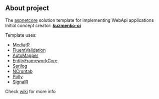 ## About project

The <a href="https://github.com/dotnet/aspnetcore">aspnetcore</a> solution template for implementing WebApi applications  
Initial concept creator: **<a href="https://github.com/kuzmenko-oi">kuzmenko-oi</a>**

Template uses:

-   <a href="https://github.com/jbogard/MediatR">MediatR</a>
-   <a href="https://github.com/FluentValidation/FluentValidation">FluentValidation</a>
-   <a href="https://github.com/AutoMapper/AutoMapper">AutoMapper</a>
-   <a href="https://github.com/dotnet/efcore">EntityFrameworkCore</a>
-   <a href="https://github.com/serilog/serilog">Serilog</a>
-   <a href="https://github.com/atifaziz/NCrontab">NCrontab</a>
-   <a href="https://github.com/App-vNext/Polly">Polly</a>
-   <a href="https://github.com/dotnet/aspnetcore/tree/main/src/SignalR">SignalR</a>

Check <a href="https://github.com/mrlldd/template-dotnet-richwebapi/wiki">wiki</a> for more info
